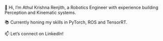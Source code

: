 👋 Hi, I’m Athul Krishna Renjith, a Robotics Engineer with experience building Perception and Kinematic systems.

📚 Currently honing my skills in PyTorch, ROS and TensorRT.

📫 Let’s connect on LinkedIn!
<!---
AthulKrishnaRenjith/AthulKrishnaRenjith is a ✨ special ✨ repository because its `README.md` (this file) appears on your GitHub profile.
You can click the Preview link to take a look at your changes.
--->
